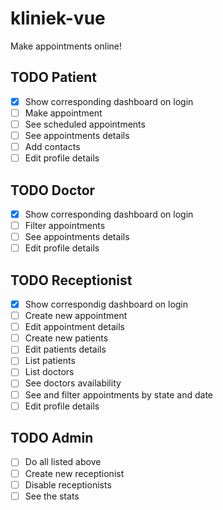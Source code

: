 # kliniek-vue

Make appointments online!

## TODO Patient

- [x] Show corresponding dashboard on login
- [ ] Make appointment
- [ ] See scheduled appointments
- [ ] See appointments details
- [ ] Add contacts
- [ ] Edit profile details

## TODO Doctor

- [x] Show corresponding dashboard on login
- [ ] Filter appointments
- [ ] See appointments details
- [ ] Edit profile details

## TODO Receptionist

- [x] Show correspondig dashboard on login
- [ ] Create new appointment
- [ ] Edit appointment details
- [ ] Create new patients
- [ ] Edit patients details
- [ ] List patients
- [ ] List doctors
- [ ] See doctors availability
- [ ] See and filter appointments by state and date
- [ ] Edit profile details

## TODO Admin

- [ ] Do all listed above
- [ ] Create new receptionist
- [ ] Disable receptionists
- [ ] See the stats
